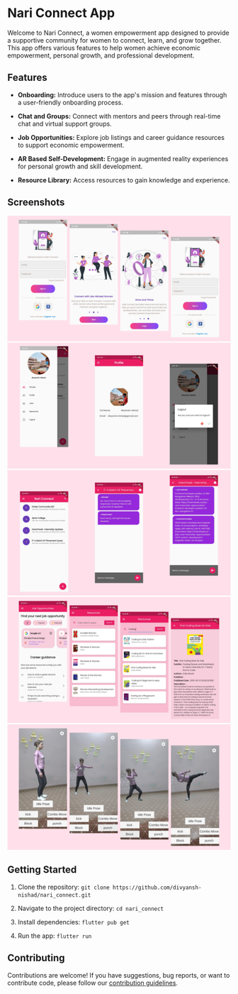 # Nari Connect App

Welcome to Nari Connect, a women empowerment app designed to provide a supportive community for women to connect, learn, and grow together. This app offers various features to help women achieve economic empowerment, personal growth, and professional development.
## Features

- **Onboarding:** Introduce users to the app's mission and features through a user-friendly onboarding process.

- **Chat and Groups:** Connect with mentors and peers through real-time chat and virtual support groups.

- **Job Opportunities:** Explore job listings and career guidance resources to support economic empowerment.

- **AR Based Self-Development:** Engage in augmented reality experiences for personal growth and skill development.

- **Resource Library:** Access  resources to gain knowledge and experience.

## Screenshots


![First](/assets/images/4.png)
![Onboarding](/assets/images/1.png)
![Chat](/assets/images/2.png)
![Library](/assets/images/3.png)
![Library](/assets/images/5.png)


## Getting Started

1. Clone the repository: `git clone https://github.com/divyansh-nishad/nari_connect.git`

2. Navigate to the project directory: `cd nari_connect`

3. Install dependencies: `flutter pub get`

4. Run the app: `flutter run`

## Contributing

Contributions are welcome! If you have suggestions, bug reports, or want to contribute code, please follow our [contribution guidelines](CONTRIBUTING.md).

